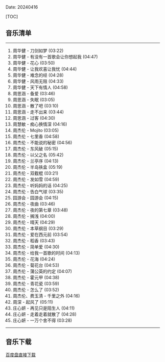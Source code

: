 Date: 20240416


[TOC]


## 音乐清单


------------------------------------------------------------------------

1.  周华健 - 刀剑如梦 (03:22)
2.  周华健 - 有没有一首歌会让你想起我 (04:47)
3.  周华健 - 花心 (03:50)
4.  周华健 - 让我欢喜让我忧 (04:44)
5.  周华健 - 难念的经 (04:28)
6.  周华健 - 风雨无阻 (04:33)
7.  周华健 - 天下有情人 (04:58)
8.  周思涵 - 备爱 (03:46)
9.  周思涵 - 失眠 (03:05)
10. 周思涵 - 散了吧 (03:10)
11. 周思涵 - 走不出来 (03:44)
12. 周思涵 - 过客 (04:30)
13. 周慧敏 - 痴心换情深 (04:16)
14. 周杰伦 - Mojito (03:05)
15. 周杰伦 - 七里香 (04:58)
16. 周杰伦 - 不能说的秘密 (04:56)
17. 周杰伦 - 东风破 (05:15)
18. 周杰伦 - 以父之名 (05:42)
19. 周杰伦 - 兰亭序 (04:13)
20. 周杰伦 - 半岛铁盒 (05:19)
21. 周杰伦 - 双截棍 (03:21)
22. 周杰伦 - 发如雪 (04:59)
23. 周杰伦 - 听妈妈的话 (04:25)
24. 周杰伦 - 告白气球 (03:35)
25. 园游会 - 园游会 (04:15)
26. 周杰伦 - 夜曲 (03:46)
27. 周杰伦 - 夜的第七章 (03:48)
28. 周杰伦 - 搁浅 (04:00)
29. 周杰伦 - 晴天 (04:29)
30. 周杰伦 - 本草纲目 (03:29)
31. 周杰伦 - 爱在西元前 (03:54)
32. 周杰伦 - 稻香 (03:43)
33. 周杰伦 - 简单爱 (04:30)
34. 周杰伦 - 给我一首歌的时间 (04:13)
35. 周杰伦 - 花海 (04:24)
36. 周杰伦 - 菊花台 (04:53)
37. 周杰伦 - 蒲公英的约定 (04:07)
38. 周杰伦 - 霍元甲 (04:38)
39. 周杰伦 - 青花瓷 (03:59)
40. 周杰伦 - 怎么了 (03:52)
41. 周杰伦、费玉清 - 千里之外 (04:16)
42. 周深 - 起风了 (05:11)
43. 庄心妍 - 再见只是陌生人 (04:11)
44. 庄心妍 - 走着走着就散了 (04:28)
45. 庄心妍 - 一万个舍不得 (03:28)

------------------------------------------------------------------------


## 音乐下载

<a class="btn btn-primary" target="_blank"
    href="https://pan.baidu.com/s/1w4pKsNqWRY5X7Er_rjTxUQ?pwd=ibbp"><span
        class="glyphicon glyphicon-download-alt" aria-hidden="true"></span>
    百度盘直接下载
</a>

